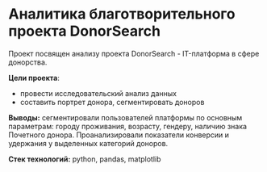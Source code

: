 # Аналитика благотворительного проекта DonorSearch

Проект посвящен анализу проекта DonorSearch - IT-платформа в сфере донорства. 

**Цели проекта**:
  - провести исследовательский анализ данных
  - составить портрет донора, сегментировать доноров

**Выводы:** сегментировали пользователей платформы по основным параметрам: городу проживания, возрасту, гендеру, наличию знака Почетного донора. Проанализировали показатели конверсии и удержания у выделенных категорий доноров.

**Стек технологий:** python, pandas, matplotlib
